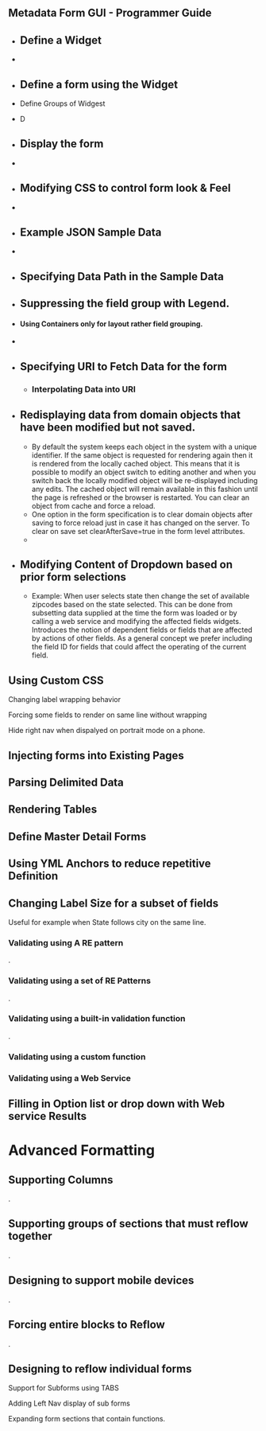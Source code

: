 ## Metadata Form GUI - Programmer Guide



### 

* ## Define a Widget

* 

* ## Define a form using the Widget

* Define Groups of Widgest

* D

* ## Display the form

* 

* ## Modifying CSS to control form look & Feel

* 

* ## Example JSON Sample Data

* 

* ## Specifying Data Path in the Sample Data

* ## Suppressing the field group with Legend.

* #### Using Containers only for layout rather field grouping.

* 

* ## Specifying  URI to Fetch Data for the form

  * ### Interpolating Data into URI

* ## Redisplaying data from domain objects that have been modified but not saved.

  * By default the system keeps each object in the system with a unique identifier.   If the same object is requested for rendering again then it is rendered from the locally cached object.   This means that it is possible to modify an object switch to editing another and when you switch back the locally modified object will be re-displayed including any edits.  The cached object will remain available in this fashion until the page is refreshed or the browser is restarted.   You can clear an object from cache and force a reload.   
  * One option in the form specification is to clear domain objects after saving to force reload just in case it has changed on the server.   To clear on save  set   clearAfterSave=true in the form level attributes.
  * 

* ## Modifying Content of Dropdown based on prior form selections  

  * Example:  When user selects state then change the set of available zipcodes based on the state selected.  This can be done from subsetting data supplied at the time the form was loaded or by calling a  web service and modifying the affected fields widgets.   Introduces the notion of dependent fields or fields that are affected by actions of other fields.   As a general concept we prefer including the field ID for fields that could affect the operating of the current field. 

  

## Using Custom CSS 

Changing label wrapping behavior

Forcing some fields to render on same line without wrapping

Hide right nav when dispalyed on portrait mode on a phone.

## Injecting forms into Existing Pages



## Parsing Delimited Data



## Rendering Tables 



## Define Master Detail Forms



## Using YML Anchors to reduce repetitive Definition



## Changing Label Size for a subset of fields

Useful for example when State follows city on the same line.



### Validating using A RE pattern

.

### Validating using a set of RE Patterns

.

### Validating using a built-in validation function

.

### Validating using a custom function

### Validating using a Web Service



## Filling in Option list or drop down with Web service Results



# Advanced Formatting



## Supporting Columns

.

## Supporting groups of sections that must reflow together

.

## Designing to support mobile devices

.

## Forcing entire blocks to Reflow

.

## Designing to reflow individual forms



Support for Subforms using TABS

Adding Left Nav display of sub forms

Expanding form sections that contain functions.

